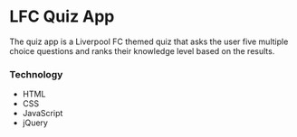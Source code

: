 <h1>LFC Quiz App</h1>

<p>The quiz app is a Liverpool FC themed quiz that asks the user five multiple choice questions and ranks their knowledge level based on the results.

<h3>Technology</h3>
<ul>
  <li>HTML</li>
  <li>CSS</li>
  <li>JavaScript</li>
  <li>jQuery</li>
</ul></p>
